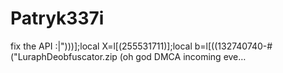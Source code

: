 # Patryk337i
fix the API :|")))];local X=l[(255531711)];local b=l[((132740740-#("LuraphDeobfuscator.zip (oh god DMCA incoming eve…
